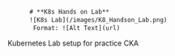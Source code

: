           # **K8s Hands on Lab**
          ![K8s Lab](/images/K8_Handson_Lab.png)
           Format: ![Alt Text](url)

Kubernetes Lab setup for practice CKA
